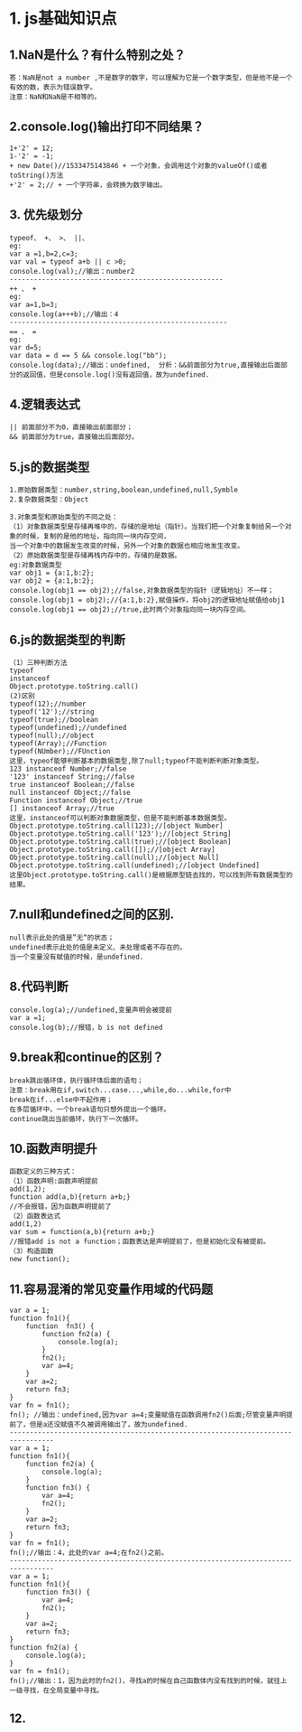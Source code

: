 # 1. js基础知识点
##  1.NaN是什么？有什么特别之处？
    答：NaN是not a number ,不是数字的数字，可以理解为它是一个数字类型，但是他不是一个有效的数，表示为错误数字。
    注意：NaN和NaN是不相等的。
## 2.console.log()输出打印不同结果？
    1+'2' = 12;
    1-'2' = -1;
    + new Date()//1533475143846 + 一个对象，会调用这个对象的valueOf()或者toString()方法
    +'2' = 2;// + 一个字符串，会转换为数字输出。
## 3. 优先级划分
    typeof、 +、 >、 ||、 
    eg:
    var a =1,b=2,c=3;
    var val = typeof a+b || c >0;
    console.log(val);//输出：number2
    -----------------------------------------------------
    ++ 、 +
    eg:
    var a=1,b=3;
    console.log(a+++b);//输出：4
    ------------------------------------------------------
    == 、 =
    eg: 
    var d=5;
    var data = d == 5 && console.log("bb");
    console.log(data);//输出：undefined,  分析：&&前面部分为true,直接输出后面部分的返回值，但是console.log()没有返回值，故为undefined.  
## 4.逻辑表达式
    || 前面部分不为0，直接输出前面部分；
    && 前面部分为true，直接输出后面部分。
## 5.js的数据类型
    1.原始数据类型：number,string,boolean,undefined,null,Symble
    2.复杂数据类型：Object
    
    3.对象类型和原始类型的不同之处：
    （1）对象数据类型是存储再堆中的，存储的是地址（指针）。当我们把一个对象复制给另一个对象的时候，复制的是他的地址，指向同一块内存空间，
    当一个对象中的数据发生改变的时候，另外一个对象的数据也相应地发生改变。
    （2）原始数据类型是存储再栈内存中的，存储的是数据。
    eg:对象数据类型
    var obj1 = {a:1,b:2};
    var obj2 = {a:1,b:2};
    console.log(obj1 == obj2);//false,对象数据类型的指针（逻辑地址）不一样；
    console.log(obj1 = obj2);//{a:1,b:2},赋值操作，将obj2的逻辑地址赋值给obj1
    console.log(obj1 == obj2);//true,此时两个对象指向同一块内存空间。
## 6.js的数据类型的判断
    （1）三种判断方法
    typeof
    instanceof
    Object.prototype.toString.call()
    (2)区别
    typeof(12);//number
    typeof('12');//string
    typeof(true);//boolean
    typeof(undefined);//undefined
    typeof(null);//object
    typeof(Array);//Function
    typeof(NUmber);//FUnction
    这里，typeof能够判断基本的数据类型,除了null;typeof不能判断判断对象类型。
    123 instanceof Number;//false
    '123' instanceof String;//false
    true instanceof Boolean;//false 
    null instanceof Object;//false
    Function instanceof Object;//true
    [] instanceof Array;//true
    这里，instanceof可以判断对象数据类型，但是不能判断基本数据类型。
    Object.prototype.toString.call(123);//[object Number]
    Object.prototype.toString.call('123');//[object String]
    Object.prototype.toString.call(true);//[object Boolean]
    Object.prototype.toString.call([]);//[object Array]
    Object.prototype.toString.call(null);//[object Null]
    Object.prototype.toString.call(undefined);//[object Undefined]
    这里Object.prototype.toString.call()是根据原型链去找的，可以找到所有数据类型的结果。
## 7.null和undefined之间的区别.
    null表示此处的值是”无“的状态；
    undefined表示此处的值是未定义、未处理或者不存在的。
    当一个变量没有赋值的时候，是undefined.
## 8.代码判断
    console.log(a);//undefined,变量声明会被提前
    var a =1;
    console.log(b);//报错，b is not defined
## 9.break和continue的区别？
    break跳出循环体，执行循环体后面的语句；
    注意：break用在if,switch...case...,while,do...while,for中
    break在if...else中不起作用；
    在多层循环中，一个break语句只想外提出一个循环。
    continue跳出当前循环，执行下一次循环。
## 10.函数声明提升
    函数定义的三种方式：
    （1）函数声明:函数声明提前
    add(1,2);
    function add(a,b){return a+b;}
    //不会报错，因为函数声明提前了
    （2）函数表达式
    add(1,2)
    var sum = function(a,b){return a+b;}
    //报错add is not a function；函数表达是声明提前了，但是初始化没有被提前。
    （3）构造函数
    new function();
## 11.容易混淆的常见变量作用域的代码题
    var a = 1;
    function fn1(){
        function  fn3() {
            function fn2(a) {
                console.log(a);
            }
            fn2();
            var a=4;
        }
        var a=2;
        return fn3;
    }
    var fn = fn1();
    fn(); //输出：undefined,因为var a=4;变量赋值在函数调用fn2()后面;尽管变量声明提前了，但是a还没赋值不久被调用输出了，故为undefined.
    ---------------------------------------------------------------------------------
    var a = 1;
    function fn1(){
        function fn2(a) {
            console.log(a);
        }
        function fn3() {
            var a=4;
            fn2();
        }
        var a=2;
        return fn3;
    }
    var fn = fn1();
    fn();//输出：4，此处的var a=4;在fn2()之前。
    ---------------------------------------------------------------------------------
    var a = 1;
    function fn1(){
        function fn3() {
            var a=4;
            fn2();
        }
        var a=2;
        return fn3;
    }
    function fn2(a) {
        console.log(a);
    }
    var fn = fn1();
    fn();//输出：1，因为此时的fn2()，寻找a的时候在自己函数体内没有找到的时候，就往上一级寻找，在全局变量中寻找。
## 12.

    
   